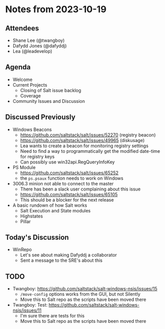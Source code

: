 # Notes from 2023-10-19

## Attendees
- Shane Lee (@twangboy)
- Dafydd Jones (@dafyddj)
- Lea (@leadevelop)

## Agenda
- Welcome
- Current Projects
  - Closing of Salt issue backlog
  - Coverage
- Community Issues and Discussion

## Discussed Previously
- Windows Beacons
  - https://github.com/saltstack/salt/issues/52270 (registry beacon)
  - https://github.com/saltstack/salt/issues/49965 (diskusage)
  - Lea wants to create a beacon for monitoring registry settings
  - Need to find a way to programmatically get the modified date-time for registry keys
  - Can possibly use win32api.RegQueryInfoKey
- PS Module
  - https://github.com/saltstack/salt/issues/65252
  - the `ps.psaux` function needs to work on Windows
- 3006.3 minion not able to connect to the master
  - There has been a slack user complaining about this issue
  - https://github.com/saltstack/salt/issues/65105
  - This should be a blocker for the next release
- A basic rundown of how Salt works
  - Salt Execution and State modules
  - Highstates
  - Pillar

## Today's Discussion
- WinRepo
  - Let's see about making Dafyddj a collaborator
  - Sent a message to the SRE's about this

## TODO
- Twangboy: https://github.com/saltstack/salt-windows-nsis/issues/15
  - `/move-config` options works from the GUI, but not Silently
  - Move this to Salt repo as the scripts have been moved there
- Twangboy: Test: https://github.com/saltstack/salt-windows-nsis/issues/11
  - I'm sure there are tests for this
  - Move this to Salt repo as the scripts have been moved there
